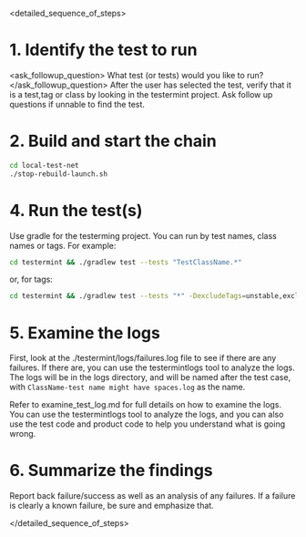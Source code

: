 <detailed_sequence_of_steps>
# 1. Identify the test to run
<ask_followup_question>
<question>What test (or tests) would you like to run?</question>
</ask_followup_question>
After the user has selected the test, verify that it is a test,tag or class by looking in the testermint project. Ask follow up questions if unnable to find the test.

# 2. Build and start the chain
```bash
cd local-test-net
./stop-rebuild-launch.sh
```

# 4. Run the test(s)
Use gradle for the testerming project. You can run by test names, class names or tags. For example:
```bash
cd testermint && ./gradlew test --tests "TestClassName.*"
```
or, for tags:
```bash
cd testermint && ./gradlew test --tests "*" -DexcludeTags=unstable,exclude
```

# 5. Examine the logs
First, look at the ./testermint/logs/failures.log file to see if there are any failures. If there are, you can use the testermintlogs tool to analyze the logs. The logs will be in the logs directory, and will be named after the test case, with `ClassName-test name might have spaces.log` as the name.

Refer to examine_test_log.md for full details on how to examine the logs. You can use the testermintlogs tool to analyze the logs, and you can also use the test code and product code to help you understand what is going wrong.

# 6. Summarize the findings
Report back failure/success as well as an analysis of any failures. If a failure is clearly a known failure, be sure and emphasize that.

</detailed_sequence_of_steps>